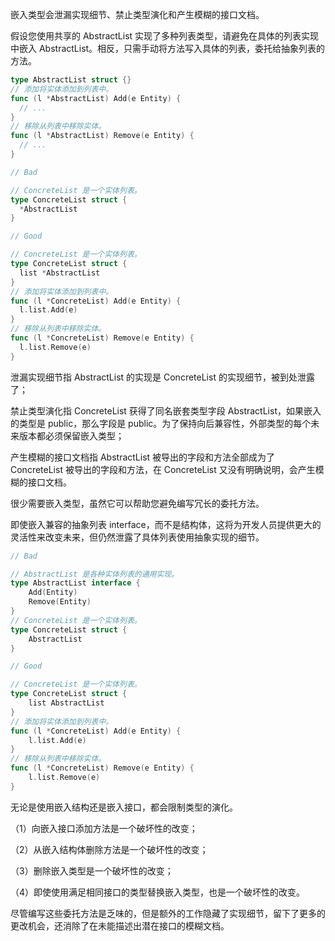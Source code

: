 嵌入类型会泄漏实现细节、禁止类型演化和产生模糊的接口文档。

假设您使用共享的 AbstractList 实现了多种列表类型，请避免在具体的列表实现中嵌入 AbstractList。相反，只需手动将方法写入具体的列表，委托给抽象列表的方法。
```go
type AbstractList struct {}
// 添加将实体添加到列表中。
func (l *AbstractList) Add(e Entity) {
  // ...
}
// 移除从列表中移除实体。
func (l *AbstractList) Remove(e Entity) {
  // ...
}

// Bad

// ConcreteList 是一个实体列表。
type ConcreteList struct {
  *AbstractList
}

// Good

// ConcreteList 是一个实体列表。
type ConcreteList struct {
  list *AbstractList
}
// 添加将实体添加到列表中。
func (l *ConcreteList) Add(e Entity) {
  l.list.Add(e)
}
// 移除从列表中移除实体。
func (l *ConcreteList) Remove(e Entity) {
  l.list.Remove(e)
}
```
泄漏实现细节指 AbstractList 的实现是 ConcreteList 的实现细节，被到处泄露了；

禁止类型演化指 ConcreteList 获得了同名嵌套类型字段 AbstractList，如果嵌入的类型是 public，那么字段是 public。为了保持向后兼容性，外部类型的每个未来版本都必须保留嵌入类型；

产生模糊的接口文档指 AbstractList 被导出的字段和方法全部成为了 ConcreteList 被导出的字段和方法，在 ConcreteList 又没有明确说明，会产生模糊的接口文档。

很少需要嵌入类型，虽然它可以帮助您避免编写冗长的委托方法。

即使嵌入兼容的抽象列表 interface，而不是结构体，这将为开发人员提供更大的灵活性来改变未来，但仍然泄露了具体列表使用抽象实现的细节。
```go
// Bad

// AbstractList 是各种实体列表的通用实现。
type AbstractList interface {
    Add(Entity)
    Remove(Entity)
}
// ConcreteList 是一个实体列表。
type ConcreteList struct {
    AbstractList
}

// Good

// ConcreteList 是一个实体列表。
type ConcreteList struct {
    list AbstractList
}
// 添加将实体添加到列表中。
func (l *ConcreteList) Add(e Entity) {
    l.list.Add(e)
}
// 移除从列表中移除实体。
func (l *ConcreteList) Remove(e Entity) {
    l.list.Remove(e)
}
```
无论是使用嵌入结构还是嵌入接口，都会限制类型的演化。

（1）向嵌入接口添加方法是一个破坏性的改变；

（2）从嵌入结构体删除方法是一个破坏性的改变；

（3）删除嵌入类型是一个破坏性的改变；

（4）即使使用满足相同接口的类型替换嵌入类型，也是一个破坏性的改变。

尽管编写这些委托方法是乏味的，但是额外的工作隐藏了实现细节，留下了更多的更改机会，还消除了在未能描述出潜在接口的模糊文档。